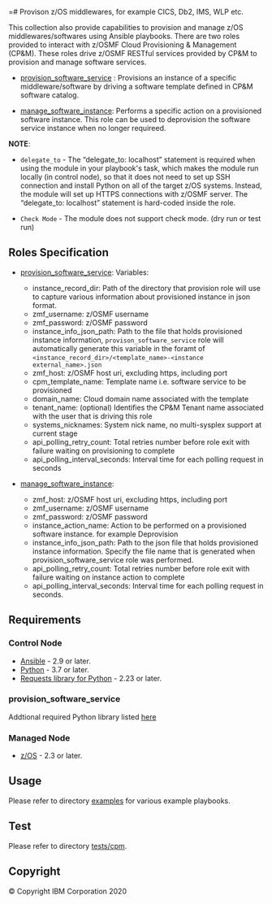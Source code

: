 =# Provison z/OS middlewares, for example CICS, Db2, IMS, WLP etc. 

This collection also provide capabilities to provision and manage z/OS middlewares/softwares using Ansible playbooks. There are two roles provided to interact with z/OSMF Cloud Provisioning & Management (CP&M). These roles drive z/OSMF RESTful services provided by CP&M to provision and manage software services.

- [provision_software_service](../roles/provision_software_service/README.md) : Provisions an instance of a specific middleware/software by driving a software template defined in CP&M software catalog. 

- [manage_software_instance](../roles/manage_software_instance): Performs a specific action on a provisioned software instance. This role can be used to deprovision the software service instance when no longer requireed. 

**NOTE**:

- `delegate_to` - The “delegate_to: localhost” statement is required when using the module in your playbook's task, which makes the module run locally (in control node), so that it does not need to set up SSH connection and install Python on all of the target z/OS systems. Instead, the module will set up HTTPS connections with z/OSMF server. The “delegate_to: localhost” statement is hard-coded inside the role.

- `Check Mode` - The module does not support check mode. (dry run or test run)

## Roles Specification

- [provision_software_service](../roles/provision_software_service):
Variables:
  - instance_record_dir: Path of the directory that provision role will use to capture various information about provisioned instance in json format.
  - zmf_username: z/OSMF username  
  - zmf_password: z/OSMF password
  - instance_info_json_path: Path to the file that holds provisioned instance information, `provison_software_service` role will automatically generate this variable in the foramt of `<instance_record_dir>/<template_name>-<instance external_name>.json`
  - zmf_host: z/OSMF host uri, excluding https, including port
  - cpm_template_name: Template name i.e. software service to be provisioned
  - domain_name: Cloud domain name associated with the template
  - tenant_name: (optional) Identifies the CP&M Tenant name associated with the user that is driving this role
  - systems_nicknames: System nick name, no multi-sysplex support at current stage
  - api_polling_retry_count: Total retries number before role exit with failure waiting on provisioning to complete
  - api_polling_interval_seconds: Interval time for each polling request in seconds

- [manage_software_instance](../roles/manage_software_instance):
  - zmf_host: z/OSMF host uri, excluding https, including port
  - zmf_username: z/OSMF username  
  - zmf_password: z/OSMF password
  - instance_action_name: Action to be performed on a provisioned software instance. for example Deprovision 
  - instance_info_json_path: Path to the json file that holds provisioned instance information. Specify the file name that is generated when provision_software_service role was performed.
  - api_polling_retry_count: Total retries number before role exit with failure waiting on instance action to complete
  - api_polling_interval_seconds: Interval time for each polling request in seconds.

## Requirements

### Control Node

- [Ansible](https://docs.ansible.com/ansible/latest/installation_guide/intro_installation.html) - 2.9 or later.
- [Python](https://www.python.org/downloads/release/latest) -  3.7 or later.
- [Requests library for Python](https://requests.readthedocs.io/en/latest/) - 2.23 or later.

### provision_software_service

Addtional required Python library listed [here](../roles/provision_software_service/requirement.txt)

### Managed Node

- [z/OS](https://www.ibm.com/support/knowledgecenter/SSLTBW_2.3.0/com.ibm.zos.v2r3/en/homepage.html) - 2.3 or later.

## Usage

Please refer to directory [examples](../examples/README.md) for various example playbooks.

## Test

Please refer to directory [tests/cpm](../tests/cpm/README.md).

## Copyright

© Copyright IBM Corporation 2020
